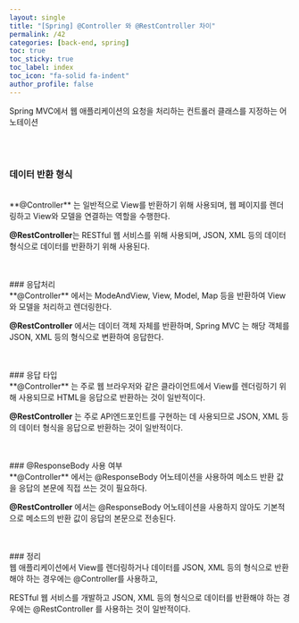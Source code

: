 ```yaml
---
layout: single
title: "[Spring] @Controller 와 @RestController 차이"
permalink: /42
categories: [back-end, spring]
toc: true
toc_sticky: true
toc_label: index
toc_icon: "fa-solid fa-indent"
author_profile: false
---
```


Spring MVC에서 웹 애플리케이션의 요청을 처리하는 컨트롤러 클래스를 지정하는 어노테이션

<br>

<br>

### 데이터 반환 형식

<br>
**@Controller** 는 일반적으로 View를 반환하기 위해 사용되며, 웹 페이지를 렌더링하고 View와 모델을 연결하는 역할을 수행한다.

**@RestController**는 RESTful 웹 서비스를 위해 사용되며, JSON, XML 등의 데이터 형식으로 데이터를 반환하기 위해 사용된다.

<br>

<br>
### 응답처리

<br>
**@Controller** 에서는 ModeAndView, View, Model, Map 등을 반환하여 View와 모델을 처리하고 렌더링한다.

**@RestController** 에서는 데이터 객체 자체를 반환하며, Spring MVC 는 해당 객체를 JSON, XML 등의 형식으로 변환하여 응답한다.

<br>

<br>
### 응답 타입

<br>
**@Controller** 는 주로 웹 브라우저와 같은 클라이언트에서 View를 렌더링하기 위해 사용되므로 HTML을 응답으로 반환하는 것이 일반적이다.

**@RestController** 는 주로 API엔드포인트를 구현하는 데 사용되므로 JSON, XML 등의 데이터 형식을 응답으로 반환하는 것이 일반적이다.

<br>

<br>
### @ResponseBody 사용 여부

<br>
**@Controller** 에서는 @ResponseBody 어노테이션을 사용하여 메소드 반환 값을 응답의 본문에 직접 쓰는 것이 필요하다.

**@RestController** 에서는 @ResponseBody 어노테이션을 사용하지 않아도 기본적으로 메소드의 반환 값이 응답의 본문으로 전송된다.

<br>

<br>
### 정리

<br>
웹 애플리케이션에서 View를 렌더링하거나 데이터를 JSON, XML 등의 형식으로 반환해야 하는 경우에는 @Controller를 사용하고,

RESTful 웹 서비스를 개발하고 JSON, XML 등의 형식으로 데이터를 반환해야 하는 경우에는 @RestController 를 사용하는 것이 일반적이다.
